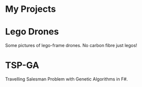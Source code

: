# My Projects

# Lego Drones
Some pictures of lego-frame drones. No carbon fibre just legos!

# TSP-GA
Travelling Salesman Problem with Genetic Algorithms in F#.

